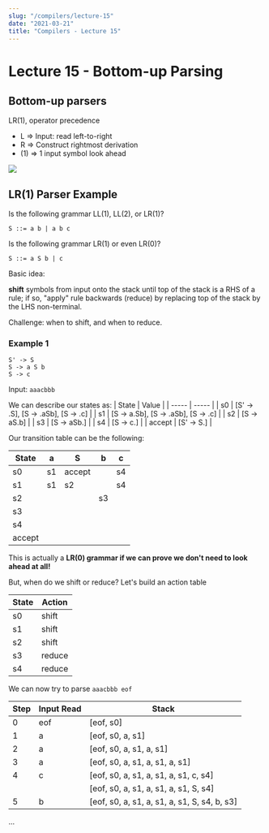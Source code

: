 ```yaml
---
slug: "/compilers/lecture-15"
date: "2021-03-21"
title: "Compilers - Lecture 15"
---
```


# Lecture 15 - Bottom-up Parsing

## Bottom-up parsers

LR(1), operator precedence
  - L => Input: read left-to-right
  - R => Construct rightmost derivation
  - (1) => 1 input symbol look ahead

![](https://i.gyazo.com/b89d5068b67e7faedaaf93923ad0be1c.png)

## LR(1) Parser Example

Is the following grammar LL(1), LL(2), or LR(1)?
```
S ::= a b | a b c
```

Is the following grammar LR(1) or even LR(0)?
```
S ::= a S b | c
```

Basic idea:

**shift** symbols from input onto the stack until top of the stack is a RHS of a rule; if so, "apply" rule backwards (reduce) by replacing top of the stack by the LHS non-terminal.

Challenge: when to shift, and when to reduce.

### Example 1

```
S' -> S
S -> a S b
S -> c
```

Input: `aaacbbb`

We can describe our states as:
| State | Value |
| ----- | ----- |
| s0    | [S' -> .S], [S -> .aSb], [S -> .c]  |
| s1    | [S -> a.Sb], [S -> .aSb], [S -> .c] |
| s2    | [S -> aS.b] |
| s3    | [S -> aSb.] |
| s4    | [S -> c.]   |
| accept | [S' -> S.] |

Our transition table can be the following:

| State | a | S | b | c |
| ----- | - | - | - | - |
| s0    | s1 | accept  |   | s4 |
| s1    | s1 | s2 | | s4 |
| s2    |    |  | s3 |  |
| s3    |   |   |   |   |
| s4    |   |   |   |   |
| accept|   |   |   |   |

This is actually a **LR(0) grammar if we can prove we don't need to look ahead at all!**

But, when do we shift or reduce? Let's build an action table

| State | Action |
| ----- | ------ |
| s0    | shift  |
| s1    | shift  |
| s2    | shift  |
| s3    | reduce |
| s4    | reduce |

We can now try to parse `aaacbbb eof`

| Step | Input Read | Stack                        |
| ---- | ---------- | ---------------------------- |
| 0    | eof        | [eof, s0]                    |
| 1    | a          | [eof, s0, a, s1]             |
| 2    | a          | [eof, s0, a, s1, a, s1]      |
| 3    | a          | [eof, s0, a, s1, a, s1, a, s1] |
| 4    | c          | [eof, s0, a, s1, a, s1, a, s1, c, s4] |
|      |            | [eof, s0, a, s1, a, s1, a, s1, S, s4]
| 5    | b          | [eof, s0, a, s1, a, s1, a, s1, S, s4, b, s3] |
...
